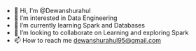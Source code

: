 - 👋 Hi, I’m @Dewanshurahul
- 👀 I’m interested in Data Engineering
- 🌱 I’m currently learning Spark and Databases
- 💞️ I’m looking to collaborate on Learning and exploring Spark
- 📫 How to reach me dewanshurahul95@gmail.com

<!---
Dewanshurahul/Dewanshurahul is a ✨ special ✨ repository because its `README.md` (this file) appears on your GitHub profile.
You can click the Preview link to take a look at your changes.
--->
